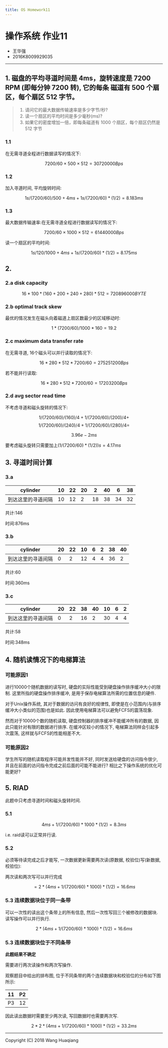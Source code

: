 ```yaml
---
title: OS Homework11
---
```



# 操作系统 作业11

* 王华强
* 2016K8009929035

***

## 1. 磁盘的平均寻道时间是 4ms，旋转速度是 7200 RPM (即每分钟 7200 转), 它的每条 磁道有 500 个扇区，每个扇区 512 字节。

> 1) 请问它的最大数据传输速率是多少字节/秒?
> 2) 读一个扇区的平均时间是多少毫秒(ms)?
> 3) 如果它的密度增加一倍，即每条磁道有 1000 个扇区，每个扇区仍然是 512 字节

### 1.1

在无需寻道全程进行数据读写的情况下:

$$7200/60\times 500\times 512=‭30720000‬ Bps$$

### 1.2


加入寻道时间, 平均旋转时间:

$$1s/(7200/60)/500+4ms+1s/(7200/60)*(1/2)=8.183ms$$

### 1.3

最大数据传输速率:在无需寻道全程进行数据读写的情况下:

$$7200/60\times 1000\times 512=‭61440000‬ Bps$$

读一个扇区的平均时间:

$$1s/120/1000+4ms+1s/(7200/60)*(1/2)=8.175ms$$

## 2. 
<!-- 
16head
400cylinder
4-100cyl-zone
160
200
240
280
sector:512B
seekadj:1ms
7200rpm -->

### 2.a disk capacity

$$16*100*(160+200+240+280)*512=720896000 BYTE$$

### 2.b optimal track skew

最优的情况发生在磁头向着磁道上扇区数最少的区域移动时:

$$1*(7200/60)/1000*160=19.2$$

### 2.c maximum data transfer rate

在无需寻道, 16个磁头可以并行读取的情况下:

$$16*280*512*7200/60=275251200Bps$$

若不能并行读取:

$$16*280*512*7200/60=17203200Bps$$

### 2.d avg sector read time

<!-- avg find track time:

$$$$ -->

不考虑寻道和磁头旋转的情况下:

$$
1/(7200/60)/(160)/4+
1/(7200/60)/(200)/4+
$$
$$
1/(7200/60)/(240)/4+
1/(7200/60)/(280)/4=
$$

$$3.96e-2ms$$

要考虑磁头旋转只需要加上$(1/(7200/60)*(1/2))s=4.17ms$
<!-- 考虑寻道的情况下:

$$$$ -->

## 3. 寻道时间计算

### 3.a

cylinder|10|22|20|2|40|6|38
-|-|-|-|-|-|-|-
到达这里的寻道间隔|10|12|2|18|38|34|32

共计:146

时间:876ms

### 3.b

cylinder|20|22|10|6|2|38|40
-|-|-|-|-|-|-|-
到达这里的寻道间隔|0|2|12|4|4|36|2

共计:60

时间:360ms


### 3.c

cylinder|20|22|38|40|10|6|2
-|-|-|-|-|-|-|-
到达这里的寻道间隔|0|2|16|2|30|4|4

共计:58

时间:348ms

## 4. 随机读情况下的电梯算法

### 可能原因1

进行10000个随机数据的读写时, 硬盘的实际性能受到硬盘操作排序缓冲大小的限制. 这里所指的硬盘操作排序缓冲, 是用于保存电梯算法所需的位置信息的硬件. 

对于Unix操作系统, 其对于数据的访问有良好的规律性, 即使是在小范围内(与排序缓冲大小类似的范围)也是如此. 因此使用电梯算法可以避免FCFS的震荡现象.

然而对于10000个数的随机读取, 硬盘控制器的排序缓冲不能缓冲所有的数据, 因此只能针对有限的数据进行排序. 在缓冲区较小的情况下, 电梯算法同样会引起多次震荡, 这样就与FCFS的性能相差不大.

### 可能原因2

学生所写的随机读取程序可能并发性能并不好, 同时发送给硬盘的访问指令很少, 并且在前面的访问指令完成之前后面的可能不能进行? 相比之下操作系统的优化可能更好?

## 5. RIAD

此题中只考虑寻道时间和磁头旋转时间.

### 5.1

$$4ms+1/(7200/60)*1000*(1/2)=8.3ms$$

i.e. raid读可以正常并行读.

### 5.2

必须等待读完成之后才能写, 一次数据更新需要两次读(原数据, 校验位)写(新数据, 校验位):

两次读和两次写可以并行完成

$$=2*(4ms+1/(7200/60)*1000)*(1/2)=16.6ms$$

### 5.3 连续数据块位于同一条带


可以一次性的读出这个条带上的所有信息, 然后一次性写回三个被修改的数据块. 读写操作可以并行执行.

$$2*(4ms+1/(7200/60)*1000)*(1/2)=16.6ms$$

### 5.3 连续数据块位于不同条带

**此题结果不确定**

需要进行两次读操作和两次写操作. 

观察题目中给出的排布图, 位于不同条带的两个连续数据块和校验位的分布如下图所示:

11|P2
-|-
P3|12

因此读出数据时需要至少两次读, 写回数据时也需要两次写.

$$2*2*(4ms+1/(7200/60)*1000)*(1/2)=33.2ms$$


---

Copyright (C) 2018 Wang Huaqiang